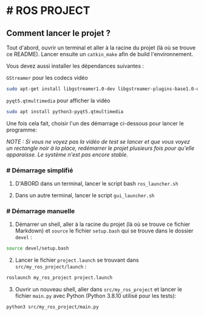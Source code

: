 # # ROS PROJECT

## Comment lancer le projet ?

Tout d'abord, ouvrir un terminal et aller à la racine du projet (là où se trouve ce README). Lancer ensuite un `catkin_make` afin de build l'environnement.


Vous devez aussi installer les dépendances suivantes :

`GStreamer` pour les codecs vidéo
```sh
sudo apt-get install libgstreamer1.0-dev libgstreamer-plugins-base1.0-dev libgstreamer-plugins-bad1.0-dev gstreamer1.0-plugins-base gstreamer1.0-plugins-good gstreamer1.0-plugins-bad gstreamer1.0-plugins-ugly gstreamer1.0-libav gstreamer1.0-tools gstreamer1.0-x gstreamer1.0-alsa gstreamer1.0-gl gstreamer1.0-gtk3 gstreamer1.0-qt5 gstreamer1.0-pulseaudio
```

`pyqt5.qtmultimedia` pour afficher la vidéo
```sh
sudo apt install python3-pyqt5.qtmultimedia
```

Une fois cela fait, choisir l'un des démarrage ci-dessous pour lancer le programme:

_NOTE : Si vous ne voyez pas la vidéo de test se lancer et que vous voyez un rectangle noir à la place, redémarrer le projet plusieurs fois pour qu'elle apparaisse. Le système n'est pas encore stable._


### # Démarrage simplifié

1) D'ABORD dans un terminal, lancer le script bash `ros_launcher.sh` 

2) Dans un autre terminal, lancer le script `gui_launcher.sh` 



### # Démarrage manuelle

1) Démarrer un shell, aller à la racine du projet (là où se trouve ce fichier Markdown) et `source` le fichier `setup.bash` qui se trouve dans le dossier `devel` :

```sh
source devel/setup.bash
``` 

2) Lancer le fichier `project.launch` se trouvant dans `src/my_ros_project/launch` :
```sh
roslaunch my_ros_project project.launch
```

3) Ouvrir un nouveau shell,  aller dans `src/my_ros_project` et lancer le fichier `main.py` avec Python (Python 3.8.10 utilisé pour les tests):
```sh
python3 src/my_ros_project/main.py
```





